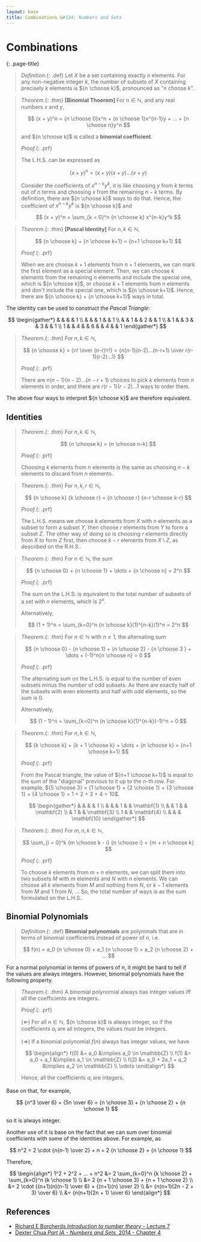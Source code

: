 ```yaml
---
layout: base
title: Combinations &#124; Numbers and Sets
---
```


# Combinations
{: .page-title}

> *Definition.*{: .def}
> Let $X$ be a set containing exactly $n$ elements.
> For any non-negative integer $k$, the number of subsets of $X$ containing precisely $k$ elements is ${n \choose k}$, pronounced as "$n$ choose $k$".

> *Theorem.*{: .thm}
> **[Binomial Thoerem]** For $n \in \mathbb{N}$, and any real numbers $x$ and $y$,
>
> $$
  (x + y)^n = {n \choose 0}x^n + {n \choose 1}x^{n-1}y + ... + {n \choose n}y^n
  $$
>
> and ${n \choose k}$ is called a **binomial coefficient**.
>
> *Proof.*{: .prf}
>
> The L.H.S. can be expressed as
>
> $$
  (x + y)^n = (x + y)(x + y)...(x + y)
  $$
>
> Consider the coefficients of $x^{n-k}y^k$, it is like choosing $y$ from $k$ terms out of $n$ terms and choosing $x$ from the remaining $n - k$ terms.
> By definition, there are ${n \choose k}$ ways to do that.
> Hence, the coefficient of $x^{n-k}y^k$ is ${n \choose k}$ and
>
> $$
  (x + y)^n = \sum_{k = 0}^n {n \choose k} x^{n-k}y^k
  $$

> *Theorem.*{: .thm}
> **[Pascal Identity]** For $n, k \in \mathbb{N}$,
>
> $$
  {n \choose k} + {n \choose k+1} = {n+1 \choose k+1}
  $$
>
> *Proof.*{: .prf}
>
> When we are choose $k + 1$ elements from $n + 1$ elements, we can mark the first element as a special element.
> Then, we can choose $k$ elements from the remaining $n$ elements and include the special one, which is ${n \choose k}$,
> or choose $k+1$ elements from $n$ elements and don't include the special one, which is ${n \choose k+1}$.
> Hence, there are ${n \choose k} + {n \choose k+1}$ ways in total.

The identity can be used to construct the _Pascal Triangle_:

$$
\begin{gather*}
& & & &  1 \\
& & & 1 & & 1 \\
& & 1 & & 2 & & 1 \\
& 1 & & 3 & & 3 & & 1 \\
1 & & 4 & & 6 & & 4 & & 1
\end{gather*}
$$

> *Theorem.*{: .thm}
> For $n, k \in \mathbb{N}$,
>
> $$
  {n \choose k} = {n! \over (n-r)!r!} = {n(n-1)(n-2)...(n-r+1) \over r(r-1)(r-2)...1}
  $$
>
> *Proof.*{: .prf}
>
> There are $n(n-1)(n-2)...(n-r+1)$ choices to pick $k$ elements from $n$ elements in order,
> and there are $r(r-1)(r-2)...1$ ways to order them.

The above four ways to interpret ${n \choose k}$ are therefore equivalent.

## Identities

> *Theorem.*{: .thm}
> For $n, k \in \mathbb{N}$,
>
> $$
  {n \choose k} = {n \choose n-k}
  $$
>
> *Proof.*{: .prf}
>
> Choosing $k$ elements from $n$ elements is the same as choosing $n-k$ elements to discard from $n$ elements.

> *Theorem.*{: .thm}
> For $n, k, r \in \mathbb{N}$,
>
> $$
  {n \choose k} {k \choose r} = {n \choose r} {n-r \choose k-r}
  $$
>
> *Proof.*{: .prf}
>
> The L.H.S. means we choose $k$ elements from $X$ with $n$ elements as a subset to form a subset $Y$, then choose $r$ elements from $Y$ to form a subset $Z$.
> The other way of doing so is choosing $r$ elements directly from $X$ to form $Z$ first, then choose $k - r$ elements from $X \setminus Z$, as described on the R.H.S..

> *Theorem.*{: .thm}
> For $n \in \mathbb{N}$, the sum
>
> $$
  {n \choose 0} + {n \choose 1} + \dots + {n \choose n} = 2^n
  $$
>
> *Proof.*{: .prf}
>
> The sum on the L.H.S. is equivalent to the total number of subsets of a set with $n$ elements, which is $2^n$.
>
> Alternatively,
>
> $$
  (1 + 1)^n = \sum_{k=0}^n {n \choose k}(1)^{n-k}(1)^n = 2^n
  $$

> *Theorem.*{: .thm}
> For $n \in \mathbb{N}$ with $n \ge 1$, the alternating sum
>
> $$
  {n \choose 0} - {n \choose 1} + {n \choose 2} - {n \choose 3 } + \dots + (-1)^n{n \choose n} = 0
  $$
>
> *Proof.*{: .prf}
>
> The alternating sum on the L.H.S. is equal to the number of even subsets minus the number of odd subsets.
> As there are exactly half of the subsets with even elements and half with odd elements, so the sum is $0$.
>
> Alternatively,
>
> $$
  (1 - 1)^n = \sum_{k=0}^n {n \choose k}(1)^{n-k}(-1)^n = 0
  $$

> *Theorem.*{: .thm}
> For $n, k \in \mathbb{N}$,
>
> $$
  {k \choose k} + {k + 1 \choose k} + \dots + {n \choose k} = {n+1 \choose k+1}
  $$
>
> *Proof.*{: .prf}
>
> From the Pascal triangle, the value of ${n+1 \choose k+1}$ is equal to the sum of the "diagonal" previous to it up to the $n$-th row.
> For example, ${5 \choose 3} = {1 \choose 1} + {2 \choose 1} + {3 \choose 1} + {4 \choose 1} = 1 + 2 + 3 + 4 = 10$.
>
> $$
  \begin{gather*}
  & & & & 1 \\
  & & & 1 & & \mathbf{1} \\
  & & 1 & & \mathbf{2} \\
  & 1 & & \mathbf{3} \\
  1 & & \mathbf{4} \\
  & & & \mathbf{10}
  \end{gather*}
  $$

> *Theorem.*{: .thm}
> For $m, n, k \in \mathbb{N}$,
>
> $$
  \sum_{i = 0}^k {m \choose k - i} {n \choose i} = {m + n \choose k}
  $$
>
> *Proof.*{: .prf}
>
> To choose $k$ elements from $m + n$ elements, we can split them into two subsets $M$ with $m$ elements and $N$ with $n$ elements.
> We can choose all $k$ elements from $M$ and nothing from $N$, or $k-1$ elements from $M$ and $1$ from $N$, ...
> So, the total number of ways is as the sum formulated on the L.H.S..

## Binomial Polynomials

> *Definition.*{: .def}
> **Binomial polynomials** are polynimals that are in terms of binomial coefficients instead of power of $n$, i.e.
>
> $$
  f(n) = a_0 {n \choose 0} + a_1 {n \choose 1} + a_2 {n \choose 2} + ...
  $$

For a normal polynomial in terms of powers of $n$, it might be hard to tell if the values are always integers.
However, binomial polynomials have the following property.

> *Theorem.*{: .thm}
> A binomial polynomial always has integer values iff all the coefficients are integers.
>
> *Proof.*{: .prf}
>
> ($\Leftarrow$) For all $n \in \mathbb{N}$, ${n \choose k}$ is always integer, so if the coefficients $a_i$ are all integers, the values must be integers.
>
> ($\Rightarrow$) If a binomial polynomial $f(n)$ always has integer values, we have
>
> $$
  \begin{align*}
  f(0) &= a_0 &\implies a_0 \in \mathbb{Z} \\
  f(1) &= a_0 + a_1 &\implies a_1 \in \mathbb{Z} \\
  f(2) &= a_0 + 2a_1 + a_2 &\implies a_2 \in \mathbb{Z} \\
  \vdots
  \end{align*}
  $$
>
> Hence, all the coefficients $a_i$ are integers.

Base on that, for example,

$$
{n^3 \over 6} + {5n \over 6} = {n \choose 3} + {n \choose 2} + {n \choose 1}
$$

so it is always integer.

Another use of it is base on the fact that we can sum over binomial coefficients with some of the identities above.
For example, as

$$
n^2 = 2 \cdot {n(n-1) \over 2} + n = 2 {n \choose 2} + {n \choose 1}
$$

Therefore,

$$
\begin{align*}
1^2 + 2^2 + ... + n^2 &= 2 \sum_{k=0}^n {k \choose 2} + \sum_{k=0}^n {k \choose 1} \\
&= 2 {n + 1 \choose 3} + {n + 1 \choose 2} \\
&= 2 \cdot {(n+1)(n)(n-1) \over 6} + {(n+1)(n) \over 2} \\
&= {n(n+1)(2n - 2 + 3) \over 6} \\
&= {n(n+1)(2n + 1) \over 6}
\end{align*}
$$


## References

* [Richard E Borcherds _Introduction to number theory_ - Lecture 7](https://youtu.be/TBolWCObRgg?list=PL8yHsr3EFj53L8sMbzIhhXSAOpuZ1Fov8)
* [Dexter Chua _Part IA - Numbers and Sets_, 2014 - Chapter 4](https://dec41.user.srcf.net/notes/IA_M/numbers_and_sets.pdf)
